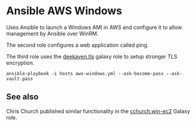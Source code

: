 Ansible AWS Windows
===================

Uses Ansible to launch a Windows AMI in AWS and configure it to allow
management by Ansible over WinRM.

The second role configures a web application called ping.

The third role uses the
[deekayen.tls](https://galaxy.ansible.com/deekayen/tls/) galaxy role to
setup stronger TLS encryption.

```
ansible-playbook -i hosts aws-windows.yml --ask-become-pass --ask-vault-pass
```

See also
--------

Chris Church published similar functionality in the
[cchurch.win-ec2](https://galaxy.ansible.com/cchurch/win-ec2/) Galaxy
role.
